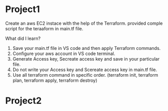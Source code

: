 # Project1
Create an aws EC2 instace with the help of the Terraform. 
provided comple script for the teraaform in main.tf file.


What did I learn?
1. Save your main.tf file in VS code and then apply Terraform commands.
2. Configure your aws account in VS code terminal.
3. Generate Access key, Secreate access key and save in your particular file.
4. Do not write your Access key and Scereate access key in main.tf file.
5. Use all terraform command in specific order. (terraform init, terraform plan, terraform apply, terraform destroy)

# Project2

